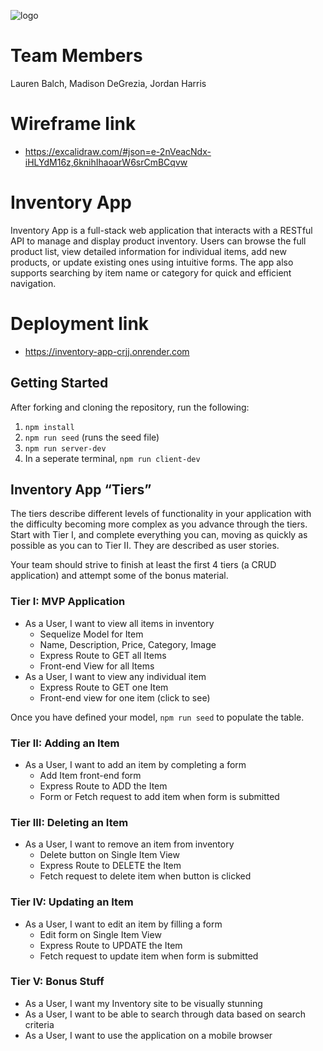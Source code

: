 ![logo](https://user-images.githubusercontent.com/44912347/202296600-c5f247d6-9616-49db-88f0-38433429d781.jpg)
# Team Members

Lauren Balch, Madison DeGrezia, Jordan Harris

# Wireframe link

- https://excalidraw.com/#json=e-2nVeacNdx-iHLYdM16z,6knihIhaoarW6srCmBCqvw

# Inventory App

Inventory App is a full-stack web application that interacts with a RESTful API to manage and display product inventory. Users can browse the full product list, view detailed information for individual items, add new products, or update existing ones using intuitive forms. The app also supports searching by item name or category for quick and efficient navigation.

# Deployment link
- https://inventory-app-crjj.onrender.com

## Getting Started
After forking and cloning the repository, run the following:

1. `npm install`
2. `npm run seed` (runs the seed file)
3. `npm run server-dev`
4. In a seperate terminal, `npm run client-dev`

## Inventory App “Tiers”

The tiers describe different levels of functionality in your application with the difficulty becoming more complex as you advance through the tiers. Start with Tier I, and complete everything you can, moving as quickly as possible as you can to Tier II. They are described as user stories.

Your team should strive to finish at least the first 4 tiers (a CRUD application) and attempt some of the bonus material.

### Tier I: MVP Application

- As a User, I want to view all items in inventory
  - Sequelize Model for Item
  - Name, Description, Price, Category, Image
  - Express Route to GET all Items
  - Front-end View for all Items
- As a User, I want to view any individual item
  - Express Route to GET one Item
  - Front-end view for one item (click to see)

Once you have defined your model, `npm run seed` to populate the table.

### Tier II: Adding an Item

- As a User, I want to add an item by completing a form
  - Add Item front-end form
  - Express Route to ADD the Item
  - Form or Fetch request to add item when form is submitted

### Tier III: Deleting an Item

- As a User, I want to remove an item from inventory
  - Delete button on Single Item View
  - Express Route to DELETE the Item
  - Fetch request to delete item when button is clicked

### Tier IV: Updating an Item

- As a User, I want to edit an item by filling a form
  - Edit form on Single Item View
  - Express Route to UPDATE the Item
  - Fetch request to update item when form is submitted

### Tier V: Bonus Stuff

- As a User, I want my Inventory site to be visually stunning
- As a User, I want to be able to search through data based on search criteria
- As a User, I want to use the application on a mobile browser
